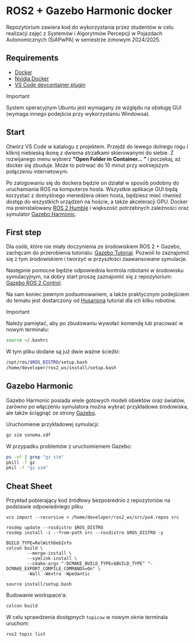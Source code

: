 # ROS2 + Gazebo Harmonic docker

Repozytorium zawiera kod do wykorzystania przez studentów w celu realizacji zajęć z Systemów i Algorytmów Percepcji w Pojazdach Autonomicznych (SiAPwPA) w semestrze zimowym 2024/2025.

## Requirements
- [Docker](https://docs.docker.com/engine/install/ubuntu/)
- [Nvidia Docker](https://docs.nvidia.com/datacenter/cloud-native/container-toolkit/install-guide.html#container-device-interface-cdi-support)
- [VS Code devcontainer plugin](https://code.visualstudio.com/docs/devcontainers/containers#_quick-start-open-an-existing-folder-in-a-container)

> [!IMPORTANT]
System operacyjnym Ubuntu jest wymagany ze względu na obsługę GUI (wymaga innego podejścia przy wykorzystaniu Windowsa).

## Start
Otwórz VS Code w katalogu z projektem.
Przejdź do lewego dolnego rogu i kliknij niebieską ikonę z dwiema strzałkami skierowanymi do siebie. Z rozwijanego menu wybierz **"Open Folder in Container... ”** i poczekaj, aż docker się zbuduje. Może to potrwać do 10 minut przy wolniejszym połączeniu internetowym.

Po zalogowaniu się do dockera będzie on działał w sposób podobny do uruchamiania ROS na komputerze hosta. Wszystkie aplikacje GUI będą korzystać z domyślnego menedżera okien hosta, będziesz mieć również dostęp do wszystkich urządzeń na hoście, a także akceleracji GPU.
Docker ma preinstalowany [ROS 2 Humble](https://docs.ros.org/en/humble/Tutorials.html) i większość potrzebnych zależności oraz symulator [Gazebo Harmonic](https://gazebosim.org/docs/harmonic/getstarted/). 

## First step
Dla osób, które nie miały doczynienia ze środowiskiem ROS 2 + Gazebo, zachęcam do przerobienia tutorialu: [Gazebo Tutorial](https://gazebosim.org/docs/harmonic/tutorials/). Pozwoli to zaznajomić się z tym środowiskiem i tworzyć w przyszłości zaawansowane symulacje.


Następnie pomocne będzie odpowiednia kontrola robotami w środowisku symulacyjnym, na dobry start proszę zaznajomić się z repozytorium: [Gazebo ROS 2 Control](https://github.com/ros-controls/gz_ros2_control/).


Na sam koniec pewnym podsumowaniem, a także praktycznym podejściem do tematu jest dostarczony od [Husariona](https://husarion.com/tutorials/ros2-tutorials/1-ros2-introduction/) tutorial dla ich kilku robotów.


>[!IMPORTANT]
> Należy pamiętać, aby po zbudowaniu wywołać komendę lub pracować w nowym terminalu: 
> ``` bash
> source ~/.bashrc
> ```
> W tym pliku dodane są już dwie ważne ścieżki:
> ``` bash
> /opt/ros/$ROS_DISTRO/setup.bash
> /home/developer/ros2_ws/install/setup.bash
> ```

## Gazebo Harmonic

Gazebo Harmonic posiada wiele gotowych modeli obiektów oraz światów, zarówno po włączeniu symulatora można wybrać przykładowe środowiska, ale także ściągnąć ze strony [Gazebo](https://app.gazebosim.org/dashboard).

Uruchomienie przykładowej symulacji:
```bash
gz sim sonoma.sdf
```

W przypadku problemów z uruchomieniem Gazebo:
```bash
ps -ef | grep "gz sim"
pkill -f gz
pkil -f "gz sim"
```



## Cheat Sheet

Przykład pobierający kod źródłowy bezpośrednio z repozytoriów na podstawie odpowiedniego pliku
```
vcs import --recursive < /home/developer/ros2_ws/src/px4.repos src

rosdep update --rosdistro $ROS_DISTRO
rosdep install -i --from-path src --rosdistro $ROS_DISTRO -y

BUILD_TYPE=RelWithDebInfo
colcon build \
        --merge-install \
        --symlink-install \
        --cmake-args "-DCMAKE_BUILD_TYPE=$BUILD_TYPE" "-DCMAKE_EXPORT_COMPILE_COMMANDS=On" \
        -Wall -Wextra -Wpedantic

source install/setup.bash
```

Budowanie workspace'a:
``` bash
colcon build
```

W celu sprawdzenia dostępnych `topicow` w nowym oknie terminala uruchom:
``` bash
ros2 topic list
```
